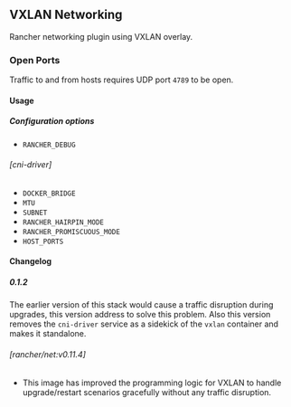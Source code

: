 ## VXLAN Networking

Rancher networking plugin using VXLAN overlay.

### Open Ports

Traffic to and from hosts requires UDP port `4789` to be open.

#### Usage

##### Configuration options
* `RANCHER_DEBUG`

###### [cni-driver]

* `DOCKER_BRIDGE`
* `MTU`
* `SUBNET`
* `RANCHER_HAIRPIN_MODE`
* `RANCHER_PROMISCUOUS_MODE`
* `HOST_PORTS`

#### Changelog

##### 0.1.2

The earlier version of this stack would cause a traffic disruption during upgrades, this version address to solve this problem. Also this version removes the `cni-driver` service as a sidekick of the `vxlan` container and makes it standalone.

###### [rancher/net:v0.11.4]
* This image has improved the programming logic for VXLAN to handle upgrade/restart scenarios gracefully without any traffic disruption.


